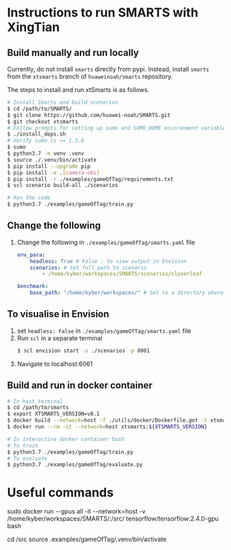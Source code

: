 # Instructions to run SMARTS with XingTian

## Build manually and run locally
Currently, do not install `smarts` directly from pypi. Instead, install `smarts` from the `xtsmarts` branch of `huaweinoah/smarts` repository. 

The steps to install and run xtSmarts is as follows.

```bash
# Install Smarts and build scenarios
$ cd /path/to/SMARTS/
$ git clone https://github.com/huawei-noah/SMARTS.git 
$ git checkout xtsmarts
# Follow prompts for setting up sumo and SUMO_HOME environment variable
$ ./install_deps.sh
# Verify sumo is >= 1.5.0
$ sumo
$ python3.7 -m venv .venv
$ source ./.venv/bin/activate
$ pip install --upgrade pip
$ pip install -e .[camera-obs]
$ pip install -r ./examples/gameOfTag/requirements.txt
$ scl scenario build-all ./scenarios

# Run the code 
$ python3.7 ./examples/gameOfTag/train.py
```

## Change the following
1. Change the following in `./examples/gameOfTag/smarts.yaml` file

    ```yaml
    env_para:
        headless: True # False : to view output in Envision
        scenarios: # Set full path to scenario
            - /home/kyber/workspaces/SMARTS/scenarios/cloverleaf

    benchmark:
        base_path: "/home/kyber/workspaces/" # Set to a directory where you have read/write permission, for storage of trained models.
    ```

## To visualise in Envision
1. set `headless: False` in `./examples/gameOfTag/smarts.yaml` file
2. Run `scl` in a separate terminal
    ```bash
    $ scl envision start -s ./scenarios -p 8081
    ```
3. Navigate to localhost:6061

## Build and run in docker container
```bash
# In host terminal
$ cd /path/to/smarts
$ export XTSMARTS_VERSION=v0.1
$ docker build --network=host -f ./utils/docker/Dockerfile.got -t xtsmarts:${XTSMARTS_VERSION} .
$ docker run --rm -it --network=host xtsmarts:${XTSMARTS_VERSION}

# In interactive docker container bash 
# To train
$ python3.7 ./examples/gameOfTag/train.py
# To evaluate
$ python3.7 ./examples/gameOfTag/evaluate.py
```



# Useful commands
sudo docker run --gpus all -it --network=host -v /home/kyber/workspaces/SMARTS/:/src/ tensorflow/tensorflow:2.4.0-gpu bash

cd /src
source .examples/gameOfTag/.venv/bin/activate

